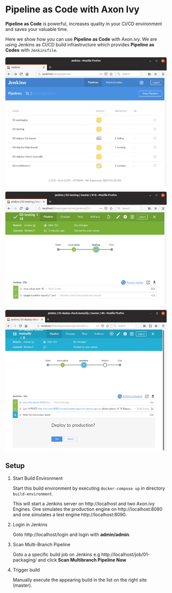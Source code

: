 # Pipeline as Code with Axon Ivy

**Pipeline as Code** is powerful, increases quality in your CI/CD environment and saves your valuable time.

Here we show how you can use **Pipeline as Code** with Axon.ivy.
We are using Jenkins as CI/CD build infrastructure which provides **Pipeline as Codes** with `Jenkinsfile`.

![](blueocean.png)

![](testing.png)

![](input.png)

## Setup

1. Start Build Environment

    Start this build environment by executing `docker-compose up` in directory `build-environment`.

    This will start a Jenkins server on http://localhost and two Axon.ivy Engines. One simulates the production engine on http://localhost:8080 and one simulates a test engine http://localhost:8090.

2. Login in Jenkins

   Goto http://localhost/login and login with **admin/admin**.

3. Scan Multi-Branch Pipeline
    
   Goto a a specific build job on Jenkins e.g http://localhost/job/01-packaging/ and click **Scan Multibranch Pipeline Now**

4. Trigger build

   Manually execute the appearing build in the list on the right site (master).
